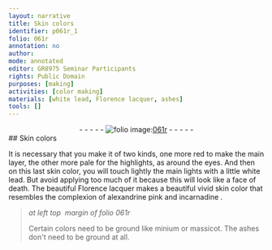 ```yaml
---
layout: narrative
title: Skin colors
identifier: p061r_1
folio: 061r
annotation: no
author:
mode: annotated
editor: GR8975 Seminar Participants
rights: Public Domain
purposes: [making]
activities: [color making]
materials: [white lead, Florence lacquer, ashes]
tools: []
---
```


 <div class="folio" align="center">- - - - - <a href="http://gallica.bnf.fr/ark:/12148/btv1b10500001g/f127.image" target="_blank"><img src="https://cu-mkp.github.io/GR8975-edition/assets/photo-icon.png" alt="folio image: " style="display:inline-block; margin-bottom:-3px;"/>061r</a> - - - - - </div>  
## Skin colors

 
<span class="activity"></span>It is necessary that you make it of two kinds, one more <span class="color">red</span> to make the main layer, the other more pale for the highlights, as around the eyes. And then on this last skin color, you will touch lightly the main lights with a little <span class="material">white lead</span>. But avoid applying too much of it because this will look like a face of death. The beautiful <span class="material">Florence lacquer</span> makes a beautiful vivid skin color that resembles the complexion of <span class="color">alexandrine pink</span> and <span class="color">incarnadine</span>
. 
> *at left top  margin of folio 061r*
> 
>  Certain colors need to be ground like minium or massicot. The <span class="material">ashes</span> don't need to be ground at all.
 